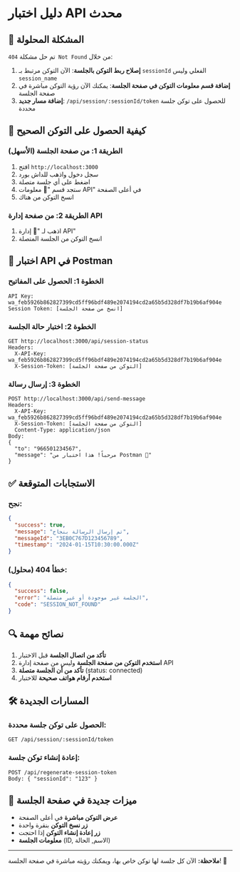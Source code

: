 # دليل اختبار API محدث

## 🎯 المشكلة المحلولة

تم حل مشكلة `404 Not Found` من خلال:
1. **إصلاح ربط التوكن بالجلسة**: الآن التوكن مرتبط بـ `sessionId` الفعلي وليس `session_name`
2. **إضافة قسم معلومات التوكن في صفحة الجلسة**: يمكنك الآن رؤية التوكن مباشرة في صفحة الجلسة
3. **إضافة مسار جديد**: `/api/session/:sessionId/token` للحصول على توكن جلسة محددة

## 🔧 كيفية الحصول على التوكن الصحيح

### الطريقة 1: من صفحة الجلسة (الأسهل)
1. افتح `http://localhost:3000`
2. سجل دخول واذهب للداش بورد
3. اضغط على أي جلسة متصلة
4. ستجد قسم "🔑 معلومات API" في أعلى الصفحة
5. انسخ التوكن من هناك

### الطريقة 2: من صفحة إدارة API
1. اذهب لـ "🔑 إدارة API"
2. انسخ التوكن من الجلسة المتصلة

## 🧪 اختبار API في Postman

### الخطوة 1: الحصول على المفاتيح
```
API Key: wa_feb5926b862827399cd5ff96bdf489e2074194cd2a65b5d328df7b19b6af904e
Session Token: [انسخ من صفحة الجلسة]
```

### الخطوة 2: اختبار حالة الجلسة
```
GET http://localhost:3000/api/session-status
Headers:
  X-API-Key: wa_feb5926b862827399cd5ff96bdf489e2074194cd2a65b5d328df7b19b6af904e
  X-Session-Token: [التوكن من صفحة الجلسة]
```

### الخطوة 3: إرسال رسالة
```
POST http://localhost:3000/api/send-message
Headers:
  X-API-Key: wa_feb5926b862827399cd5ff96bdf489e2074194cd2a65b5d328df7b19b6af904e
  X-Session-Token: [التوكن من صفحة الجلسة]
  Content-Type: application/json
Body:
{
  "to": "966501234567",
  "message": "مرحباً! هذا اختبار من Postman 🚀"
}
```

## ✅ الاستجابات المتوقعة

### نجح:
```json
{
  "success": true,
  "message": "تم إرسال الرسالة بنجاح",
  "messageId": "3EB0C767D123456789",
  "timestamp": "2024-01-15T10:30:00.000Z"
}
```

### خطأ 404 (محلول):
```json
{
  "success": false,
  "error": "الجلسة غير موجودة أو غير متصلة",
  "code": "SESSION_NOT_FOUND"
}
```

## 🔍 نصائح مهمة

1. **تأكد من اتصال الجلسة** قبل الاختبار
2. **استخدم التوكن من صفحة الجلسة** وليس من صفحة إدارة API
3. **تأكد من أن الجلسة متصلة** (status: connected)
4. **استخدم أرقام هواتف صحيحة** للاختبار

## 🛠️ المسارات الجديدة

### الحصول على توكن جلسة محددة:
```
GET /api/session/:sessionId/token
```

### إعادة إنشاء توكن جلسة:
```
POST /api/regenerate-session-token
Body: { "sessionId": "123" }
```

## 📱 ميزات جديدة في صفحة الجلسة

- **عرض التوكن مباشرة** في أعلى الصفحة
- **زر نسخ التوكن** بنقرة واحدة
- **زر إعادة إنشاء التوكن** إذا احتجت
- **معلومات الجلسة** (ID, الاسم, الحالة)

---

**ملاحظة:** الآن كل جلسة لها توكن خاص بها، ويمكنك رؤيته مباشرة في صفحة الجلسة! 🎉
